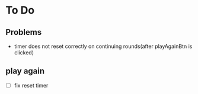 # To Do

## Problems
- timer does not reset correctly on continuing rounds(after playAgainBtn is clicked)

## play again
- [ ] fix reset timer
